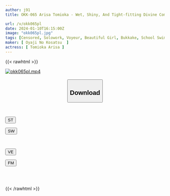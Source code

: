 ```yaml
---
author: j91
title: OKK-065 Arisa Tomioka - Wet, Shiny, And Tight-fitting Divine Competitive Swimsuit.Enjoying Cute Girls In Their Competitive Swimsuits.Starting With Secret Shots Of Cute Girls Changing Clothes, Close-up Fetish Shots Of Small Breasts, Big Breasts, Shaved Pussy, Hairy Hair, Underarms, Etc., Lotion Soap Play, Bukkake In Competitive Swimsuits, Etc. Enjoy Fully Clothed AV

url: /v/okk065pl
date: 2024-01-10T16:15:00Z
image: "okk065pl.jpg"
tags: [Censored, Solowork, Voyeur, Beautiful Girl, Bukkake, School Swimsuit, Lotion, Close Up	]
maker: [ Oyaji No Kosatsu  ]
actress: [ Tomioka Arisa ]
---
```



{{< rawhtml >}}

<div class="video" data-videoid="gj13Oo1My7ig69">
    <a href="javascript:;">
        <img src="/v/okk065pl/okk065pl.jpg" width="WIDTH" height="HEIGHT" alt="okk065pl.mp4" loading="lazy">
    </a>
</div>

<script type="text/javascript" src="https://j91.asia/asset/on-demand-st.js"></script>

<br>
  <link rel="stylesheet" href="https://j91.asia/asset/bs5.css">
  
  <center>
  <button class="btn btn-primary" type="button" data-bs-toggle="collapse" data-bs-target=".multi-collapse" aria-expanded="false" aria-controls="multiCollapseExample1 multiCollapseExample2"><h2>Download</h2></button></center>
</p>
<div class="row">
  <div class="col">
    <div class="collapse multi-collapse" id="multiCollapseExample1">
      <div class="card card-body">
	      	      <br>
<div class="buttons">  
<p><a href="https://streamtape.to/v/gj13Oo1My7ig69" target="_blank"><button class="btn-hover color-3"><i class="fa fa-download"></i> ST</button></a></p>
<p><a href="https://flaswish.com/05qfhzophe6i" target="_blank"><button class="btn-hover color-2"><i class="fa fa-download"></i> SW</button></a></p></div>
    </div>
  </div>
</div>
  <div class="col">
    <div class="collapse multi-collapse" id="multiCollapseExample2">
      <div class="card card-body">
	      <br>
<div class="buttons">
<p><a href="https://veev.to/d/2HuSBp4VfyNf7tfT6NkvQztFv7qFFqKbaZT77tb" target="_blank"><button class="btn-hover color-9"><i class="fa fa-download"></i> VE</button></a></p>
<p><a href="https://filemoon.sx/d/n0tujyf4eo9d/OKK-065" target="_blank"><button class="btn-hover color-8"><i class="fa fa-download"></i> FM</button></a></p></div>
<br><br>
      </div>
    </div>
  </div>
</div>

{{< /rawhtml >}}